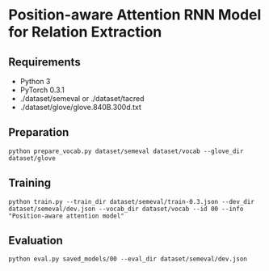 Position-aware Attention RNN Model for Relation Extraction
=========================

## Requirements

- Python 3
- PyTorch 0.3.1
- ./dataset/semeval or ./dataset/tacred
- ./dataset/glove/glove.840B.300d.txt

## Preparation

```
python prepare_vocab.py dataset/semeval dataset/vocab --glove_dir dataset/glove
```

## Training

```
python train.py --train_dir dataset/semeval/train-0.3.json --dev_dir dataset/semeval/dev.json --vocab_dir dataset/vocab --id 00 --info "Position-aware attention model"
```

## Evaluation

```
python eval.py saved_models/00 --eval_dir dataset/semeval/dev.json
```
